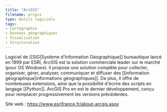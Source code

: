 ```yaml
---
title: "ArcGIS"
filename: arcgis
type: Outils logiciels
tags:
- Cartographie
- Données géographiques
- Visualisation
- Structuration
---
```


Logiciel de [[SIG|Système d'Information Géographique]] bureautique lancé en 1999 par ESRI, ArcGIS est la solution commerciale leader sur le marché (pour OS Windows). Il propose une solution complète pour collecter, organiser, gérer, analyser, communiquer et diffuser des [[information géographique|informations géographiques]]. De plus, il offre de nombreuses extensions, ainsi que la possibilité d'écrire des scripts en langage [[Python]]. ArcGIS Pro en est le dernier développement, conçu pour remplacer progressivement les versions précédentes. 

Site web : <https://www.esrifrance.fr/about-arcgis.aspx>

